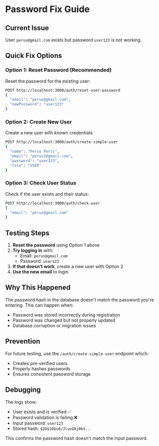 # Password Fix Guide

## Current Issue
User `perus@gmail.com` exists but password `user123` is not working.

## Quick Fix Options

### Option 1: Reset Password (Recommended)
Reset the password for the existing user:

```bash
POST http://localhost:3000/auth/reset-user-password
{
  "email": "perus@gmail.com",
  "newPassword": "user123"
}
```

### Option 2: Create New User
Create a new user with known credentials:

```bash
POST http://localhost:3000/auth/create-simple-user
{
  "name": "Perus Peris",
  "email": "perus2@gmail.com",
  "password": "user123",
  "role": "USER"
}
```

### Option 3: Check User Status
Check if the user exists and their status:

```bash
POST http://localhost:3000/auth/check-user
{
  "email": "perus@gmail.com"
}
```

## Testing Steps

1. **Reset the password** using Option 1 above
2. **Try logging in** with:
   - Email: `perus@gmail.com`
   - Password: `user123`
3. **If that doesn't work**, create a new user with Option 2
4. **Use the new email** to login

## Why This Happened

The password hash in the database doesn't match the password you're entering. This can happen when:
- Password was stored incorrectly during registration
- Password was changed but not properly updated
- Database corruption or migration issues

## Prevention

For future testing, use the `/auth/create-simple-user` endpoint which:
- Creates pre-verified users
- Properly hashes passwords
- Ensures consistent password storage

## Debugging

The logs show:
- User exists and is verified ✅
- Password validation is failing ❌
- Input password: `user123`
- Stored hash: `$2b$10$s0/JluvOAj0kV...`

This confirms the password hash doesn't match the input password. 